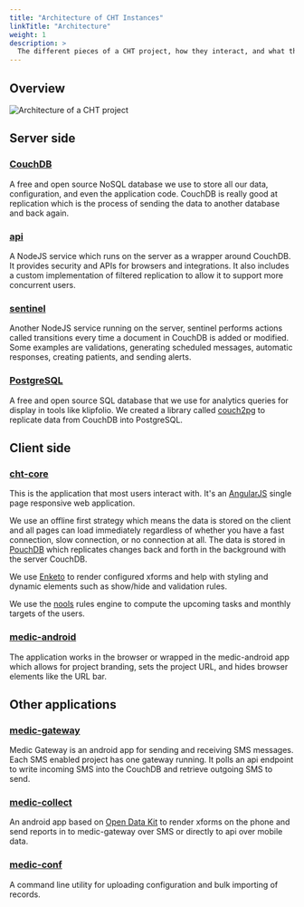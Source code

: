 ```yaml
---
title: "Architecture of CHT Instances"
linkTitle: "Architecture"
weight: 1
description: >
  The different pieces of a CHT project, how they interact, and what they're used for
---
```


## Overview

![Architecture of a CHT project](../../img/architecture.png)

## Server side

### [CouchDB](http://couchdb.apache.org)

A free and open source NoSQL database we use to store all our data, configuration, and even the application code. CouchDB is really good at replication which is the process of sending the data to another database and back again.

### [api](https://github.com/medic/medic/tree/master/api)

A NodeJS service which runs on the server as a wrapper around CouchDB. It provides security and APIs for browsers and integrations. It also includes a custom implementation of filtered replication to allow it to support more concurrent users.

### [sentinel](https://github.com/medic/medic/tree/master/sentinel)

Another NodeJS service running on the server, sentinel performs actions called transitions every time a document in CouchDB is added or modified. Some examples are validations, generating scheduled messages, automatic responses, creating patients, and sending alerts.

### [PostgreSQL](https://www.postgresql.org)

A free and open source SQL database that we use for analytics queries for display in tools like klipfolio. We created a library called [couch2pg](https://github.com/medic/couch2pg) to replicate data from CouchDB into PostgreSQL.

## Client side

### [cht-core](https://github.com/medic/cht-core)

This is the application that most users interact with. It's an [AngularJS](https://angularjs.org) single page responsive web application.

We use an offline first strategy which means the data is stored on the client and all pages can load immediately regardless of whether you have a fast connection, slow connection, or no connection at all. The data is stored in [PouchDB](https://pouchdb.com) which replicates changes back and forth in the background with the server CouchDB.

We use [Enketo](https://enketo.org) to render configured xforms and help with styling and dynamic elements such as show/hide and validation rules.

We use the [nools](https://github.com/C2FO/nools) rules engine to compute the upcoming tasks and monthly targets of the users.

### [medic-android](https://github.com/medic/medic-android)

The application works in the browser or wrapped in the medic-android app which allows for project branding, sets the project URL, and hides browser elements like the URL bar.

## Other applications

### [medic-gateway](https://github.com/medic/medic-gateway)

Medic Gateway is an android app for sending and receiving SMS messages. Each SMS enabled project has one gateway running. It polls an api endpoint to write incoming SMS into the CouchDB and retrieve outgoing SMS to send.

### [medic-collect](https://github.com/medic/medic-collect)

An android app based on [Open Data Kit](https://opendatakit.org) to render xforms on the phone and send reports in to medic-gateway over SMS or directly to api over mobile data.

### [medic-conf](https://github.com/medic/medic-conf)

A command line utility for uploading configuration and bulk importing of records.

